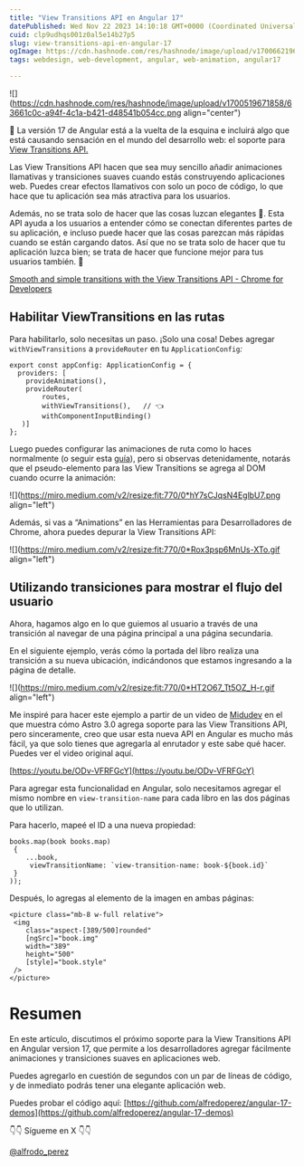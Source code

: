 ```yaml
---
title: "View Transitions API en Angular 17"
datePublished: Wed Nov 22 2023 14:10:18 GMT+0000 (Coordinated Universal Time)
cuid: clp9udhqs001z0al5e14b27p5
slug: view-transitions-api-en-angular-17
ogImage: https://cdn.hashnode.com/res/hashnode/image/upload/v1700662196078/875964e8-dd8c-406a-87ed-17302b1ace05.png
tags: webdesign, web-development, angular, web-animation, angular17

---
```


![](https://cdn.hashnode.com/res/hashnode/image/upload/v1700519671858/63661c0c-a94f-4c1a-b421-d48541b054cc.png align="center")

🚀 La versión 17 de Angular está a la vuelta de la esquina e incluirá algo que está causando sensación en el mundo del desarrollo web: el soporte para [View Transitions API.](https://developer.chrome.com/docs/web-platform/view-transitions/)

Las View Transitions API hacen que sea muy sencillo añadir animaciones llamativas y transiciones suaves cuando estás construyendo aplicaciones web. Puedes crear efectos llamativos con solo un poco de código, lo que hace que tu aplicación sea más atractiva para los usuarios.

Además, no se trata solo de hacer que las cosas luzcan elegantes 🎩. Esta API ayuda a los usuarios a entender cómo se conectan diferentes partes de su aplicación, e incluso puede hacer que las cosas parezcan más rápidas cuando se están cargando datos. Así que no se trata solo de hacer que tu aplicación luzca bien; se trata de hacer que funcione mejor para tus usuarios también. 💪

[Smooth and simple transitions with the View Transitions API - Chrome for Developers](https://developer.chrome.com/docs/web-platform/view-transitions/?source=post_page-----1d1ea8bb2703--------------------------------)

## **Habilitar ViewTransitions en las rutas**

Para habilitarlo, solo necesitas un paso. ¡Solo una cosa! Debes agregar `withViewTransitions` a `provideRouter` en tu `ApplicationConfig`*:*

```plaintext
export const appConfig: ApplicationConfig = {
  providers: [
    provideAnimations(),
    provideRouter(
        routes, 
        withViewTransitions(),   // 👈
        withComponentInputBinding()
   )]
};
```

Luego puedes configurar las animaciones de ruta como lo haces normalmente (o seguir esta [guía](https://angular.io/guide/route-animations#enable-routing-transition-animation)), pero si observas detenidamente, notarás que el pseudo-elemento para las View Transitions se agrega al DOM cuando ocurre la animación:

![](https://miro.medium.com/v2/resize:fit:770/0*hY7sCJqsN4EglbU7.png align="left")

Además, si vas a “Animations” en las Herramientas para Desarrolladores de Chrome, ahora puedes depurar la View Transitions API:

![](https://miro.medium.com/v2/resize:fit:770/0*Rox3psp6MnUs-XTo.gif align="left")

## **Utilizando transiciones para mostrar el flujo del usuario**

Ahora, hagamos algo en lo que guiemos al usuario a través de una transición al navegar de una página principal a una página secundaria.

En el siguiente ejemplo, verás cómo la portada del libro realiza una transición a su nueva ubicación, indicándonos que estamos ingresando a la página de detalle.

![](https://miro.medium.com/v2/resize:fit:770/0*HT2O67_Tt5OZ_H-r.gif align="left")

Me inspiré para hacer este ejemplo a partir de un video de [Midudev](https://twitter.com/midudev?lang=en) en el que muestra cómo Astro 3.0 agrega soporte para las View Transitions API, pero sinceramente, creo que usar esta nueva API en Angular es mucho más fácil, ya que solo tienes que agregarla al enrutador y este sabe qué hacer. Puedes ver el video original aquí.

[https://youtu.be/ODv-VFRFGcY](https://youtu.be/ODv-VFRFGcY)

Para agregar esta funcionalidad en Angular, solo necesitamos agregar el mismo nombre en `view-transition-name` para cada libro en las dos páginas que lo utilizan.

Para hacerlo, mapeé el ID a una nueva propiedad:

```plaintext
books.map(book books.map)
 {
    ...book,
     viewTransitionName: `view-transition-name: book-${book.id}`
 }
));
```

Después, lo agregas al elemento de la imagen en ambas páginas:

```plaintext
<picture class="mb-8 w-full relative">
 <img
    class="aspect-[389/500]rounded"
    [ngSrc]="book.img"
    width="389"
    height="500"
    [style]="book.style"
 />
</picture>
```

# **Resumen**

En este artículo, discutimos el próximo soporte para la View Transitions API en Angular version 17, que permite a los desarrolladores agregar fácilmente animaciones y transiciones suaves en aplicaciones web.

Puedes agregarlo en cuestión de segundos con un par de líneas de código, y de inmediato podrás tener una elegante aplicación web.

Puedes probar el código aquí: [https://github.com/alfredoperez/angular-17-demos](https://github.com/alfredoperez/angular-17-demos)

👇👇 Sígueme en X 👇👇

[@alfrodo\_perez](https://twitter.com/alfrodo_perez)